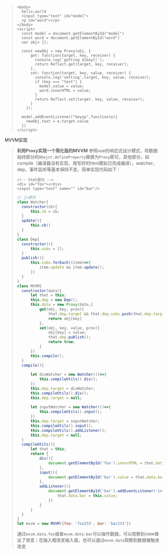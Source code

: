 > ```
> <body>
>   hello,world
>   <input type="text" id="model">
>   <p id="word"></p>
> </body>
> <script>
>   const model = document.getElementById("model")
>   const word = document.getElementById("word")
>   var obj= {};
> 
>   const newObj = new Proxy(obj, {
>       get: function(target, key, receiver) {
>         console.log(`getting ${key}!`);
>         return Reflect.get(target, key, receiver);
>       },
>       set: function(target, key, value, receiver) {
>         console.log('setting',target, key, value, receiver);
>         if (key === "text") {
>           model.value = value;
>           word.innerHTML = value;
>         }
>         return Reflect.set(target, key, value, receiver);
>       }
>     });
> 
>   model.addEventListener("keyup",function(e){
>     newObj.text = e.target.value
>   })
> </script>
> ```



MVVM实现

> **利用Proxy实现一个简化版的MVVM**
> 参照vue的响应式设计模式，将数据劫持部分的`Obejct.defineProperty`替换为`Proxy`即可，其他部分，如compile（编译器没有实现，用写好的html模拟已完成编译），watcher，dep，事件监听等基本保持不变，简单实现代码如下：
> 
> ```
> <!-- html部分 -->
> <div id="foo"></div>
> <input type="text" name="" id="bar"/>
> ```
> 
> ```js
> // js部分
> class Watcher{
> 	constructor(cb){
> 		this.cb = cb;
> 	}
> 	update(){
> 		this.cb()
> 	}
> }
> class Dep{
> 	constructor(){
> 		this.subs = [];
> 	}
> 	publish(){
> 		this.subs.forEach((item)=>{
> 			item.update && item.update();
> 		})
> 	}
> }
> class MVVM{
> 	constructor(data){
> 		let that = this;
> 		this.dep = new Dep();
> 		this.data = new Proxy(data,{
> 			get(obj, key, prox){
> 				that.dep.target && that.dep.subs.push(that.dep.target);
> 				return obj[key]
> 			},
> 			set(obj, key, value, prox){
> 				obj[key] = value;
> 				that.dep.publish();
> 				return true;
> 			}
> 		})
> 		this.compile();
> 	}
> 	compile(){
> 		
> 		let divWatcher = new Watcher(()=>{
> 			this.compileUtils().div();
> 		})
> 		this.dep.target = divWatcher;
> 		this.compileUtils().div();
> 		this.dep.target = null;
> 		
> 		let inputWatcher = new Watcher(()=>{
> 			this.compileUtils().input();
> 		})
> 		this.dep.target = inputWatcher;
> 		this.compileUtils().input();
> 		this.compileUtils().addListener();
> 		this.dep.target = null;
> 	}
> 	compileUtils(){
> 		let that = this;
> 		return {
> 			div(){
> 				document.getElementById('foo').innerHTML = that.data.foo;
> 			},
> 			input(){
> 				document.getElementById('bar').value = that.data.bar;
> 			},
> 			addListener(){
> 				document.getElementById('bar').addEventListener('input', function(){
> 					that.data.bar = this.value;
> 				})
> 			}
> 		}
> 	}
> }
> let mvvm = new MVVM({foo: 'foo233', bar: 'bar233'})
> ```
> 
> 通过`mvvm.data.foo`或者`mvvm.data.bar`可以操作数据，可以观察到view做出了改变；在输入框改变输入值，也可以通过`mvvm.data`观察到数据被触发改变

